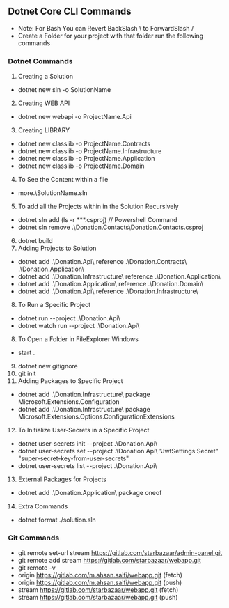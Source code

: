 ﻿## Dotnet Core CLI Commands
- Note: For Bash You can Revert BackSlash \ to ForwardSlash /
- Create a Folder for your project with that folder run the following commands

### Dotnet Commands
1. Creating a Solution
- dotnet new sln -o SolutionName
2. Creating WEB API
- dotnet new webapi -o ProjectName.Api
3. Creating LIBRARY
- dotnet new classlib -o ProjectName.Contracts
- dotnet new classlib -o ProjectName.Infrastructure
- dotnet new classlib -o ProjectName.Application
- dotnet new classlib -o ProjectName.Domain
4. To See the Content within a file
- more.\SolutionName.sln
5. To add all the Projects within in the Solution Recursively
- dotnet sln add (ls -r **\*.csproj) // Powershell Command
- dotnet sln remove .\Donation.Contacts\Donation.Contacts.csproj
6. dotnet build
7. Adding Projects to Solution
- dotnet add .\Donation.Api\ reference .\Donation.Contracts\ .\Donation.Application\
- dotnet add .\Donation.Infrastructure\ reference .\Donation.Application\
- dotnet add .\Donation.Application\ reference .\Donation.Domain\
- dotnet add .\Donation.Api\ reference .\Donation.Infrastructure\
8. To Run a Specific Project
- dotnet run --project .\Donation.Api\
- dotnet watch run --project .\Donation.Api\
8. To Open a Folder in FileExplorer Windows
- start .
9. dotnet new gitignore
10. git init
11. Adding Packages to Specific Project
- dotnet add .\Donation.Infrastructure\ package Microsoft.Extensions.Configuration
- dotnet add .\Donation.Infrastructure\ package Microsoft.Extensions.Options.ConfigurationExtensions
12. To Initialize User-Secrets in a Specific Project
- dotnet user-secrets init --project .\Donation.Api\
- dotnet user-secrets set --project .\Donation.Api\ "JwtSettings:Secret" "super-secret-key-from-user-secrets"
- dotnet user-secrets list --project .\Donation.Api\

13. External Packages for Projects
- dotnet add .\Donation.Application\ package oneof

14. Extra Commands
- dotnet format ./solution.sln

### Git Commands
- git remote set-url stream https://gitlab.com/starbazaar/admin-panel.git
- git remote add stream https://gitlab.com/starbazaar/webapp.git
- git remote -v
- origin  https://gitlab.com/m.ahsan.saifi/webapp.git (fetch)
- origin  https://gitlab.com/m.ahsan.saifi/webapp.git (push)
- stream  https://gitlab.com/starbazaar/webapp.git (fetch)
- stream  https://gitlab.com/starbazaar/webapp.git (push)